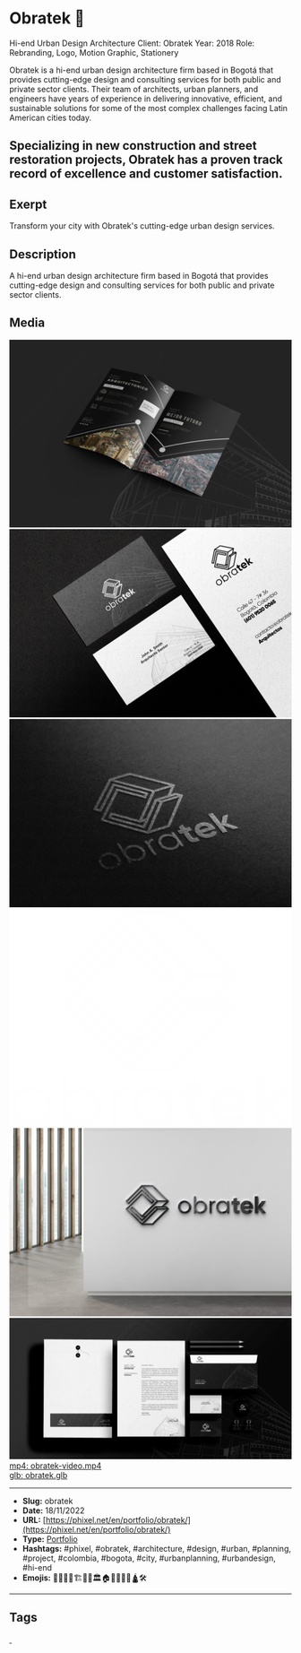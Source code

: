 # Obratek 👷
Hi-end Urban Design Architecture
Client: Obratek
Year: 2018
Role: Rebranding, Logo, Motion Graphic, Stationery

Obratek is a hi-end urban design architecture firm based in Bogotá that provides cutting-edge design and consulting services for both public and private sector clients. Their team of architects, urban planners, and engineers have years of experience in delivering innovative, efficient, and sustainable solutions for some of the most complex challenges facing Latin American cities today.

Specializing in new construction and street restoration projects, Obratek has a proven track record of excellence and customer satisfaction.
------------
## Exerpt
Transform your city with Obratek's cutting-edge urban design services.
## Description
A hi-end urban design architecture firm based in Bogotá that provides cutting-edge design and consulting services for both public and private sector clients.
## Media
<img src="media/01ccb61c/obratek-broshure.jpg" loading="lazy"><br>
<img src="media/c175bf6d/obratek-card.jpg" loading="lazy"><br>
<img src="media/b38913c4/obratek-logo-presentation.jpg" loading="lazy"><br>
<img src="media/ed4db3b6/obratek-logo.png" loading="lazy"><br>
<img src="media/006a58ef/obratek-office-wall.jpg" loading="lazy"><br>
<img src="media/7e935d56/obratek-stationery.jpg" loading="lazy"><br>
	<a href="media/eb2ec2db/obratek-video.mp4" target="_media">mp4: obratek-video.mp4</a><br>
	<a href="media/df039047/obratek.glb" target="_media">glb: obratek.glb</a><br>

------------
- **Slug:** obratek
- **Date:** 18/11/2022
- **URL:** [https://phixel.net/en/portfolio/obratek/](https://phixel.net/en/portfolio/obratek/)
- **Type:** [Portfolio](#portfolio)
- **Hashtags:** #phixel, #obratek, #architecture, #design, #urban, #planning, #project, #colombia, #bogota, #city, #urbanplanning, #urbandesign, #hi-end
- **Emojis:** 👷🧱👷‍♂️🏗👷‍♀️🏛️🏠🏢🏰🗽⛲🛕🛠

------------
## Tags
[ ](# )
